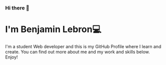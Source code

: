 
### Hi there 👋
# I'm Benjamin Lebron:computer:
I'm a student Web developer and this is my GitHub Profile where I learn and create. You can find out more about me and my work and skills below. 
Enjoy!


<!--
**BenTechCoder/BenTechCoder** is a ✨ _special_ ✨ repository because its `README.md` (this file) appears on your GitHub profile.

Here are some ideas to get you started:

- 🔭 I’m currently working on ...
- 🌱 I’m currently learning ...
- 👯 I’m looking to collaborate on ...
- 🤔 I’m looking for help with ...
- 💬 Ask me about ...
- 📫 How to reach me: ...
- 😄 Pronouns: ...
- ⚡ Fun fact: ...
-->
